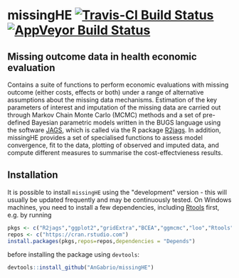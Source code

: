
missingHE [![Travis-CI Build Status](https://travis-ci.org/AnGabrio/missingHE.svg?branch=master)](https://travis-ci.org/AnGabrio/missingHE)[![AppVeyor Build Status](https://ci.appveyor.com/api/projects/status/github/AnGabrio/missingHE?branch=master&svg=true)](https://ci.appveyor.com/project/AnGabrio/missingHE)
===========================================================================================================================================

Missing outcome data in health economic evaluation
--------------------------------------------------

Contains a suite of functions to perform economic evaluations with missing outcome (either costs, effects or both) under a range of alternative assumptions about the missing data mechanisms. Estimation of the key parameters of interest and imputation of the missing data are carried out through Markov Chain Monte Carlo (MCMC) methods and a set of pre-defined Bayesian parametric models written in the BUGS language using the software [JAGS](http://mcmc-jags.sourceforge.net/), which is called via the R package [R2jags](https://cran.r-project.org/web/packages/R2jags/index.html). In addition, missingHE provides a set of specialised functions to assess model convergence, fit to the data, plotting of observed and imputed data, and compute different measures to summarise the cost-effectvieness results.

Installation
------------

It is possible to install `missingHE` using the "development" version - this will usually be updated frequently and may be continuously tested. On Windows machines, you need to install a few dependencies, including [Rtools](https://cran.r-project.org/bin/windows/Rtools/) first, e.g. by running

``` r
pkgs <- c("R2jags","ggplot2","gridExtra","BCEA","ggmcmc","loo","Rtools","devtools")
repos <- c("https://cran.rstudio.com") 
install.packages(pkgs,repos=repos,dependencies = "Depends")
```

before installing the package using `devtools`:

``` r
devtools::install_github("AnGabrio/missingHE")
```
